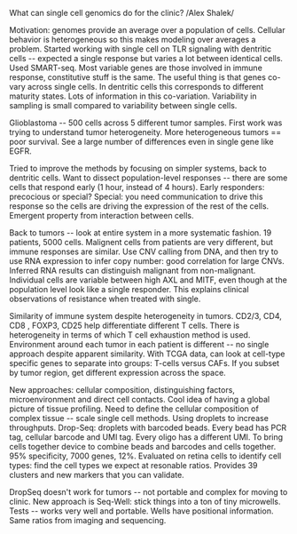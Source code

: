What can single cell genomics do for the clinic?
/Alex Shalek/

Motivation: genomes provide an average over a population of cells. Cellular
behavior is heterogeneous so this makes modeling over averages a problem.
Started working with single cell on TLR signaling with dentritic cells --
expected a single response but varies a lot between identical cells. Used
SMART-seq. Most variable genes are those involved in immune response,
constitutive stuff is the same. The useful thing is that genes co-vary across
single cells. In dentritic cells this corresponds to different maturity states.
Lots of information in this co-variation. Variability in sampling is small
compared to variability between single cells.

Glioblastoma -- 500 cells across 5 different tumor samples. First work was
trying to understand tumor heterogeneity. More heterogeneous tumors == poor
survival. See a large number of differences even in single gene like EGFR.

Tried to improve the methods by focusing on simpler systems, back to dentritic
cells. Want to dissect population-level responses -- there are some cells that
respond early (1 hour, instead of 4 hours). Early responders: precocious or
special? Special: you need communication to drive this response so the cells are
driving the expression of the rest of the cells. Emergent property from
interaction between cells.

Back to tumors -- look at entire system in a more systematic fashion. 19
patients, 5000 cells. Malignent cells from patients are very different, but
immune responses are similar. Use CNV calling from DNA, and then try to use RNA
expression to infer copy number: good correlation for large CNVs. Inferred RNA
results can distinguish malignant from non-malignant. Individual cells are
variable between high AXL and MITF, even though at the population level look
like a single responder. This explains clinical observations of resistance when
treated with single.

Similarity of immune system despite heterogeneity in tumors. CD2/3, CD4, CD8 ,
FOXP3, CD25 help differentiate different T cells. There is heterogeneity in
terms of which T cell exhaustion method is used. Environment around each tumor
in each patient is different -- no single approach despite apparent similarity.
With TCGA data, can look at cell-type specific genes to separate into groups:
T-cells versus CAFs. If you subset by tumor region, get different expression
across the space.

New approaches: cellular composition, distinguishing factors, microenvironment
and direct cell contacts. Cool idea of having a global picture of tissue
profiling. Need to define the cellular composition of complex tissue -- scale
single cell methods. Using droplets to increase throughputs. Drop-Seq: droplets
with barcoded beads. Every bead has PCR tag, cellular barcode and UMI tag. Every
oligo has a different UMI. To bring cells together device to combine beads and
barcodes and cells together. 95% specificity, 7000 genes, 12%. Evaluated on
retina cells to identify cell types: find the cell types we expect at resonable
ratios. Provides 39 clusters and new markers that you can validate.

DropSeq doesn't work for tumors -- not portable and complex for moving to
clinic. New approach is Seq-Well: stick things into a ton of tiny microwells.
Tests -- works very well and portable. Wells have positional information. Same
ratios from imaging and sequencing.
